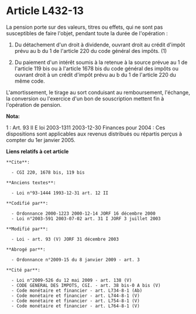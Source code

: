 # Article L432-13

La pension porte sur des valeurs, titres ou effets, qui ne sont pas susceptibles de faire l'objet, pendant toute la durée de
l'opération :

1. Du détachement d'un droit à dividende, ouvrant droit au crédit d'impôt prévu au b du 1 de l'article 220 du code général
des impôts. (1)

2. Du paiement d'un intérêt soumis à la retenue à la source prévue au 1 de l'article 119 bis ou à l'article 1678 bis du code
général des impôts ou ouvrant droit à un crédit d'impôt prévu au b du 1 de l'article 220 du même code.

L'amortissement, le tirage au sort conduisant au remboursement, l'échange, la conversion ou l'exercice d'un bon de
souscription mettent fin à l'opération de pension.

**Nota:**

1 : Art. 93 II E loi 2003-1311 2003-12-30 Finances pour 2004 : Ces dispositions sont applicables aux revenus distribués ou
répartis perçus à compter du 1er janvier 2005.

**Liens relatifs à cet article**

	**Cite**:

	  - CGI 220, 1678 bis, 119 bis

	**Anciens textes**:

	  - Loi n°93-1444 1993-12-31 art. 12 II

	**Codifié par**:

	  - Ordonnance 2000-1223 2000-12-14 JORF 16 décembre 2000
	  - Loi n°2003-591 2003-07-02 art. 31 I JORF 3 juillet 2003

	**Modifié par**:

	  - Loi - art. 93 (V) JORF 31 décembre 2003

	**Abrogé par**:

	  - Ordonnance n°2009-15 du 8 janvier 2009 - art. 3

	**Cité par**:

	  - Loi n°2009-526 du 12 mai 2009 - art. 138 (V)
	  - CODE GENERAL DES IMPOTS, CGI. - art. 38 bis-0 A bis (V)
	  - Code monétaire et financier - art. L734-8-1 (Ab)
	  - Code monétaire et financier - art. L744-8-1 (V)
	  - Code monétaire et financier - art. L754-8-1 (V)
	  - Code monétaire et financier - art. L764-8-1 (V)
